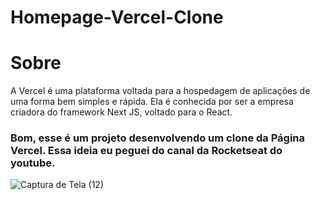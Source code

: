 # Homepage-Vercel-Clone
# Sobre
A Vercel é uma plataforma voltada para a hospedagem de aplicações de uma forma bem simples e rápida. Ela é conhecida por ser a empresa criadora do framework Next JS, voltado para o React.
### Bom, esse é um projeto desenvolvendo um clone da Página Vercel. Essa ideia eu peguei do canal da Rocketseat do youtube.
![Captura de Tela (12)](https://user-images.githubusercontent.com/64798575/97781456-40a57280-1b6a-11eb-8cb7-c73fefc955fc.png)

